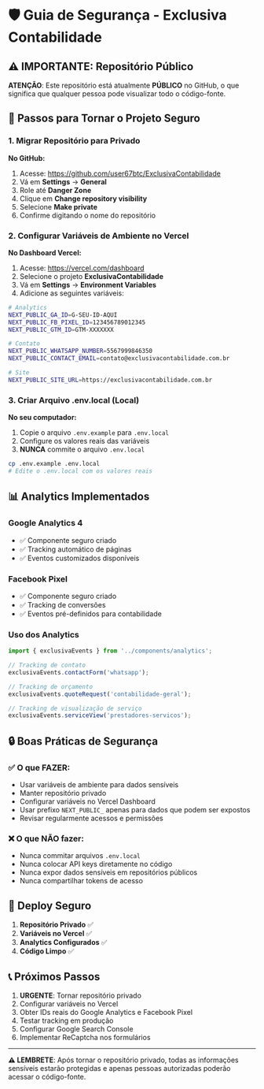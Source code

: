 # 🛡️ Guia de Segurança - Exclusiva Contabilidade

## ⚠️ IMPORTANTE: Repositório Público

**ATENÇÃO**: Este repositório está atualmente **PÚBLICO** no GitHub, o que significa que qualquer pessoa pode visualizar todo o código-fonte.

## 🔧 Passos para Tornar o Projeto Seguro

### 1. Migrar Repositório para Privado

**No GitHub:**
1. Acesse: https://github.com/user67btc/ExclusivaContabilidade
2. Vá em **Settings** → **General**
3. Role até **Danger Zone**
4. Clique em **Change repository visibility**
5. Selecione **Make private**
6. Confirme digitando o nome do repositório

### 2. Configurar Variáveis de Ambiente no Vercel

**No Dashboard Vercel:**
1. Acesse: https://vercel.com/dashboard
2. Selecione o projeto **ExclusivaContabilidade**
3. Vá em **Settings** → **Environment Variables**
4. Adicione as seguintes variáveis:

```bash
# Analytics
NEXT_PUBLIC_GA_ID=G-SEU-ID-AQUI
NEXT_PUBLIC_FB_PIXEL_ID=123456789012345
NEXT_PUBLIC_GTM_ID=GTM-XXXXXXX

# Contato
NEXT_PUBLIC_WHATSAPP_NUMBER=5567999846350
NEXT_PUBLIC_CONTACT_EMAIL=contato@exclusivacontabilidade.com.br

# Site
NEXT_PUBLIC_SITE_URL=https://exclusivacontabilidade.com.br
```

### 3. Criar Arquivo .env.local (Local)

**No seu computador:**
1. Copie o arquivo `.env.example` para `.env.local`
2. Configure os valores reais das variáveis
3. **NUNCA** commite o arquivo `.env.local`

```bash
cp .env.example .env.local
# Edite o .env.local com os valores reais
```

## 📊 Analytics Implementados

### Google Analytics 4
- ✅ Componente seguro criado
- ✅ Tracking automático de páginas
- ✅ Eventos customizados disponíveis

### Facebook Pixel
- ✅ Componente seguro criado  
- ✅ Tracking de conversões
- ✅ Eventos pré-definidos para contabilidade

### Uso dos Analytics

```javascript
import { exclusivaEvents } from '../components/analytics';

// Tracking de contato
exclusivaEvents.contactForm('whatsapp');

// Tracking de orçamento
exclusivaEvents.quoteRequest('contabilidade-geral');

// Tracking de visualização de serviço
exclusivaEvents.serviceView('prestadores-servicos');
```

## 🔒 Boas Práticas de Segurança

### ✅ O que FAZER:
- Usar variáveis de ambiente para dados sensíveis
- Manter repositório privado
- Configurar variáveis no Vercel Dashboard
- Usar prefixo `NEXT_PUBLIC_` apenas para dados que podem ser expostos
- Revisar regularmente acessos e permissões

### ❌ O que NÃO fazer:
- Nunca commitar arquivos `.env.local`
- Nunca colocar API keys diretamente no código
- Nunca expor dados sensíveis em repositórios públicos
- Nunca compartilhar tokens de acesso

## 🚀 Deploy Seguro

1. **Repositório Privado** ✅
2. **Variáveis no Vercel** ✅
3. **Analytics Configurados** ✅
4. **Código Limpo** ✅

## 📞 Próximos Passos

1. **URGENTE**: Tornar repositório privado
2. Configurar variáveis no Vercel
3. Obter IDs reais do Google Analytics e Facebook Pixel
4. Testar tracking em produção
5. Configurar Google Search Console
6. Implementar ReCaptcha nos formulários

---

**⚠️ LEMBRETE**: Após tornar o repositório privado, todas as informações sensíveis estarão protegidas e apenas pessoas autorizadas poderão acessar o código-fonte.
